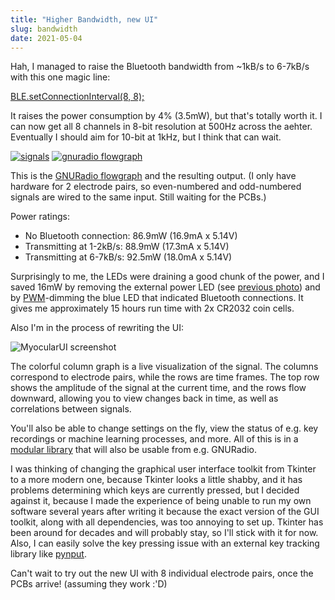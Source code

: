 ```yaml
---
title: "Higher Bandwidth, new UI"
slug: bandwidth
date: 2021-05-04
---
```


Hah, I managed to raise the Bluetooth bandwidth from ~1kB/s to 6-7kB/s with this one magic line:

[BLE.setConnectionInterval(8, 8);](https://www.arduino.cc/en/Reference/ArduinoBLEBLEsetConnectionInterval)

It raises the power consumption by 4% (3.5mW), but that's totally worth it. I
can now get all 8 channels in 8-bit resolution at 500Hz across the aehter.
Eventually I should aim for 10-bit at 1kHz, but I think that can wait.

[![signals](data/myo/2021-05-04_19-14-22_1920x1080.crop.crop.png)](data/myo/2021-05-04_19-14-22_1920x1080.crop.png)
[![gnuradio flowgraph](data/myo/2021-05-04_19-15-30_1920x1080.crop.thumb.png)](data/myo/2021-05-04_19-15-30_1920x1080.crop.png)

This is the [GNURadio flowgraph](https://codeberg.org/hut/psylink/src/commit/befedfaf7abb0a54d657f6ed11c10d54b1e74845/5_ble/gnuradio/visualize_signal.grc)
and the resulting output.  (I only have hardware for 2 electrode pairs, so
even-numbered and odd-numbered signals are wired to the same input. Still
waiting for the PCBs.)

Power ratings:

- No Bluetooth connection: 86.9mW (16.9mA x 5.14V)
- Transmitting at 1-2kB/s: 88.9mW (17.3mA x 5.14V)
- Transmitting at 6-7kB/s: 92.5mW (18.0mA x 5.14V)

Surprisingly to me, the LEDs were draining a good chunk of the power, and I
saved 16mW by removing the external power LED (see [previous
photo](data/myo/IMG_20210428_192422.jpg.resized.png)) and by
[PWM](https://en.wikipedia.org/w/index.php?title=Pulse-width_modulation&oldid=1003507942)-dimming
the blue LED that indicated Bluetooth connections. It gives me approximately 15
hours run time with 2x CR2032 coin cells.

Also I'm in the process of rewriting the UI:

![MyocularUI screenshot](data/myo/2021-05-05_07-15-17_1920x1080_000.crop.png)

The colorful column graph is a live visualization of the signal.  The columns
correspond to electrode pairs, while the rows are time frames.   The top row
shows the amplitude of the signal at the current time, and the rows flow
downward, allowing you to view changes back in time, as well as correlations
between signals.

You'll also be able to change settings on the fly, view the status of e.g. key
recordings or machine learning processes, and more.  All of this is in a
[modular library](https://codeberg.org/hut/psylink/src/commit/cc55b1eeb9466044e9c84a10a428616d988a4430/pyocular/)
that will also be usable from e.g. GNURadio.

I was thinking of changing the graphical user interface toolkit from Tkinter to
a more modern one, because Tkinter looks a little shabby, and it has problems
determining which keys are currently pressed, but I decided against it, because
I made the experience of being unable to run my own software several years
after writing it because the exact version of the GUI toolkit, along with all
dependencies, was too annoying to set up.  Tkinter has been around for decades
and will probably stay, so I'll stick with it for now.  Also, I can easily
solve the key pressing issue with an external key tracking library like
[pynput](https://github.com/moses-palmer/pynput).

Can't wait to try out the new UI with 8 individual electrode pairs, once the
PCBs arrive! (assuming they work :'D)
